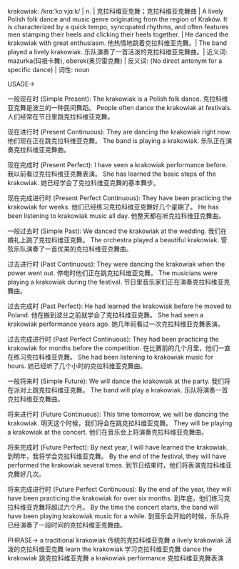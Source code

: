 krakowiak: /krɑːˈkɔːvjɑːk/ | n. | 克拉科维亚克舞；克拉科维亚克舞曲 | A lively Polish folk dance and music genre originating from the region of Kraków. It is characterized by a quick tempo, syncopated rhythms, and often features men stamping their heels and clicking their heels together. |  He danced the krakowiak with great enthusiasm. 他热情地跳着克拉科维亚克舞。|  The band played a lively krakowiak. 乐队演奏了一首活泼的克拉科维亚克舞曲。| 近义词:  mazurka(玛祖卡舞), oberek(奥贝雷克舞) | 反义词:  (No direct antonym for a specific dance) | 词性: noun


USAGE->

一般现在时 (Simple Present):
The krakowiak is a Polish folk dance.  克拉科维亚克舞是波兰的一种民间舞蹈。
People often dance the krakowiak at festivals. 人们经常在节日里跳克拉科维亚克舞。

现在进行时 (Present Continuous):
They are dancing the krakowiak right now.  他们现在正在跳克拉科维亚克舞。
The band is playing a krakowiak. 乐队正在演奏克拉科维亚克舞曲。

现在完成时 (Present Perfect):
I have seen a krakowiak performance before.  我以前看过克拉科维亚克舞表演。
She has learned the basic steps of the krakowiak. 她已经学会了克拉科维亚克舞的基本舞步。

现在完成进行时 (Present Perfect Continuous):
They have been practicing the krakowiak for weeks. 他们已经练习克拉科维亚克舞好几个星期了。
He has been listening to krakowiak music all day. 他整天都在听克拉科维亚克舞曲。

一般过去时 (Simple Past):
We danced the krakowiak at the wedding. 我们在婚礼上跳了克拉科维亚克舞。
The orchestra played a beautiful krakowiak. 管弦乐队演奏了一首优美的克拉科维亚克舞曲。

过去进行时 (Past Continuous):
They were dancing the krakowiak when the power went out.  停电时他们正在跳克拉科维亚克舞。
The musicians were playing a krakowiak during the festival.  节日里音乐家们正在演奏克拉科维亚克舞曲。

过去完成时 (Past Perfect):
He had learned the krakowiak before he moved to Poland. 他在搬到波兰之前就学会了克拉科维亚克舞。
She had seen a krakowiak performance years ago. 她几年前看过一次克拉科维亚克舞表演。


过去完成进行时 (Past Perfect Continuous):
They had been practicing the krakowiak for months before the competition.  在比赛前的几个月里，他们一直在练习克拉科维亚克舞。
She had been listening to krakowiak music for hours. 她已经听了几个小时的克拉科维亚克舞曲。


一般将来时 (Simple Future):
We will dance the krakowiak at the party. 我们将在派对上跳克拉科维亚克舞。
The band will play a krakowiak. 乐队将演奏一首克拉科维亚克舞曲。

将来进行时 (Future Continuous):
This time tomorrow, we will be dancing the krakowiak. 明天这个时候，我们将会在跳克拉科维亚克舞。
They will be playing a krakowiak at the concert. 他们在音乐会上将演奏克拉科维亚克舞曲。

将来完成时 (Future Perfect):
By next year, I will have learned the krakowiak. 到明年，我将学会克拉科维亚克舞。
By the end of the festival, they will have performed the krakowiak several times. 到节日结束时，他们将表演克拉科维亚克舞好几次。

将来完成进行时 (Future Perfect Continuous):
By the end of the year, they will have been practicing the krakowiak for over six months. 到年底，他们练习克拉科维亚克舞将超过六个月。
By the time the concert starts, the band will have been playing krakowiak music for a while.  到音乐会开始的时候，乐队将已经演奏了一段时间的克拉科维亚克舞曲。


PHRASE->
a traditional krakowiak  传统的克拉科维亚克舞
a lively krakowiak  活泼的克拉科维亚克舞
learn the krakowiak  学习克拉科维亚克舞
dance the krakowiak  跳克拉科维亚克舞
a krakowiak performance  克拉科维亚克舞表演
